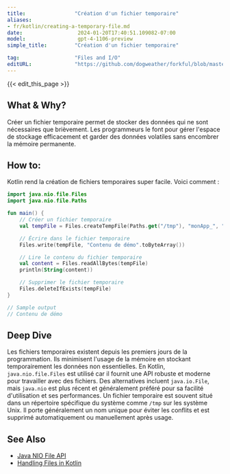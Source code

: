 ```yaml
---
title:                "Création d'un fichier temporaire"
aliases:
- fr/kotlin/creating-a-temporary-file.md
date:                  2024-01-20T17:40:51.109082-07:00
model:                 gpt-4-1106-preview
simple_title:         "Création d'un fichier temporaire"

tag:                  "Files and I/O"
editURL:              "https://github.com/dogweather/forkful/blob/master/content/fr/kotlin/creating-a-temporary-file.md"
---
```


{{< edit_this_page >}}

## What & Why?
Créer un fichier temporaire permet de stocker des données qui ne sont nécessaires que brièvement. Les programmeurs le font pour gérer l'espace de stockage efficacement et garder des données volatiles sans encombrer la mémoire permanente.

## How to:
Kotlin rend la création de fichiers temporaires super facile. Voici comment :

```kotlin
import java.nio.file.Files
import java.nio.file.Paths

fun main() {
    // Créer un fichier temporaire
    val tempFile = Files.createTempFile(Paths.get("/tmp"), "monApp_", ".tmp")

    // Écrire dans le fichier temporaire
    Files.write(tempFile, "Contenu de démo".toByteArray())

    // Lire le contenu du fichier temporaire
    val content = Files.readAllBytes(tempFile)
    println(String(content))

    // Supprimer le fichier temporaire
    Files.deleteIfExists(tempFile)
}

// Sample output
// Contenu de démo
```

## Deep Dive
Les fichiers temporaires existent depuis les premiers jours de la programmation. Ils minimisent l'usage de la mémoire en stockant temporairement les données non essentielles. 
En Kotlin, `java.nio.file.Files` est utilisé car il fournit une API robuste et moderne pour travailler avec des fichiers. Des alternatives incluent `java.io.File`, mais `java.nio` est plus récent et généralement préféré pour sa facilité d'utilisation et ses performances.
Un fichier temporaire est souvent situé dans un répertoire spécifique du système comme `/tmp` sur les système Unix. Il porte généralement un nom unique pour éviter les conflits et est supprimé automatiquement ou manuellement après usage.

## See Also
- [Java NIO File API](https://docs.oracle.com/javase/8/docs/api/java/nio/file/Files.html)
- [Handling Files in Kotlin](https://kotlinlang.org/docs/idioms.html#working-with-files)
